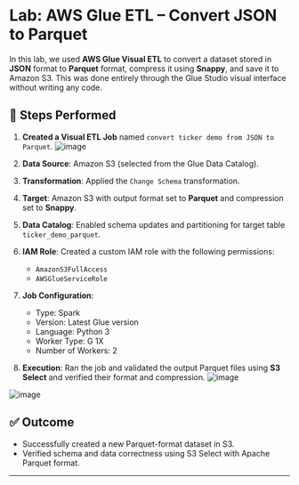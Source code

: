 # Lab: AWS Glue ETL – Convert JSON to Parquet

In this lab, we used **AWS Glue Visual ETL** to convert a dataset stored in **JSON** format to **Parquet** format, compress it using **Snappy**, and save it to Amazon S3. This was done entirely through the Glue Studio visual interface without writing any code.

## 🔧 Steps Performed

1. **Created a Visual ETL Job** named `convert ticker demo from JSON to Parquet`.
   ![image](https://github.com/user-attachments/assets/5847a71e-bc4c-487e-87ca-0162214158b1)

3. **Data Source**: Amazon S3 (selected from the Glue Data Catalog).
4. **Transformation**: Applied the `Change Schema` transformation.
5. **Target**: Amazon S3 with output format set to **Parquet** and compression set to **Snappy**.
6. **Data Catalog**: Enabled schema updates and partitioning for target table `ticker_demo_parquet`.
7. **IAM Role**: Created a custom IAM role with the following permissions:
   - `AmazonS3FullAccess`
   - `AWSGlueServiceRole`
8. **Job Configuration**:
   - Type: Spark
   - Version: Latest Glue version
   - Language: Python 3
   - Worker Type: G 1X
   - Number of Workers: 2
9. **Execution**: Ran the job and validated the output Parquet files using **S3 Select** and verified their format and compression.
![image](https://github.com/user-attachments/assets/8fa96187-6429-4545-9c9f-e3e6bfb5191b)

![image](https://github.com/user-attachments/assets/4a36a1d9-64e6-4d05-b47f-f3f13ca6a2c7)

## ✅ Outcome

- Successfully created a new Parquet-format dataset in S3.
- Verified schema and data correctness using S3 Select with Apache Parquet format.

---
